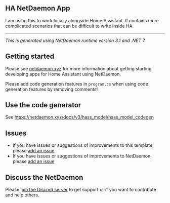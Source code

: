 ## HA NetDaemon App

I am using this to work locally alongside Home Assistant. It contains more complicated scenarios that can be difficult to write inside HA.  


---


_This is generated using NetDaemon runtime version 3.1 and .NET 7._

## Getting started
Please see [netdaemon.xyz](https://netdaemon.xyz/docs/v3) for more information about getting starting developing apps for Home Assistant using NetDaemon.

Please add code generation features in `program.cs` when using code generation features by removing comments!

## Use the code generator
See https://netdaemon.xyz/docs/v3/hass_model/hass_model_codegen

## Issues

- If you have issues or suggestions of improvements to this template, please [add an issue](https://github.com/net-daemon/netdaemon-app-template)
- If you have issues or suggestions of improvements to NetDaemon, please [add an issue](https://github.com/net-daemon/netdaemon/issues)

## Discuss the NetDaemon

Please [join the Discord server](https://discord.gg/K3xwfcX) to get support or if you want to contribute and help others.
